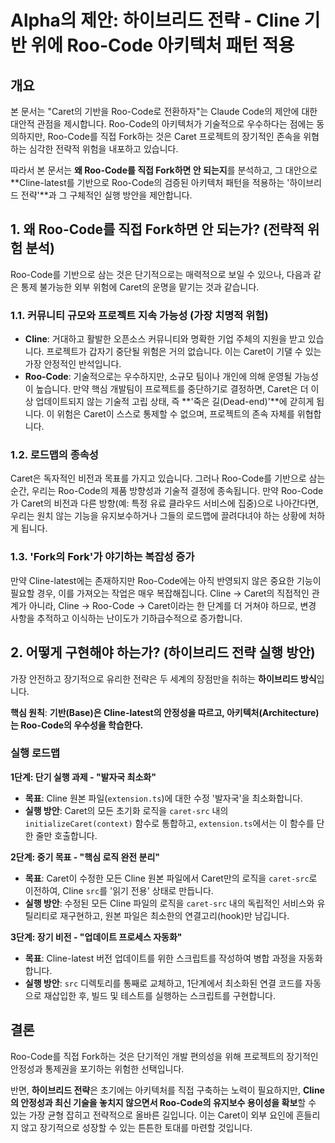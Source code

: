 # Alpha의 제안: 하이브리드 전략 - Cline 기반 위에 Roo-Code 아키텍처 패턴 적용

## 개요

본 문서는 "Caret의 기반을 Roo-Code로 전환하자"는 Claude Code의 제안에 대한 대안적 관점을 제시합니다. Roo-Code의 아키텍처가 기술적으로 우수하다는 점에는 동의하지만, Roo-Code를 직접 Fork하는 것은 Caret 프로젝트의 장기적인 존속을 위협하는 심각한 전략적 위험을 내포하고 있습니다.

따라서 본 문서는 **왜 Roo-Code를 직접 Fork하면 안 되는지**를 분석하고, 그 대안으로 **Cline-latest를 기반으로 Roo-Code의 검증된 아키텍처 패턴을 적용하는 '하이브리드 전략'**과 그 구체적인 실행 방안을 제안합니다.

## 1. 왜 Roo-Code를 직접 Fork하면 안 되는가? (전략적 위험 분석)

Roo-Code를 기반으로 삼는 것은 단기적으로는 매력적으로 보일 수 있으나, 다음과 같은 통제 불가능한 외부 위험에 Caret의 운명을 맡기는 것과 같습니다.

### 1.1. 커뮤니티 규모와 프로젝트 지속 가능성 (가장 치명적 위험)

- **Cline**: 거대하고 활발한 오픈소스 커뮤니티와 명확한 기업 주체의 지원을 받고 있습니다. 프로젝트가 갑자기 중단될 위험은 거의 없습니다. 이는 Caret이 기댈 수 있는 가장 안정적인 반석입니다.
- **Roo-Code**: 기술적으로는 우수하지만, 소규모 팀이나 개인에 의해 운영될 가능성이 높습니다. 만약 핵심 개발팀이 프로젝트를 중단하기로 결정하면, Caret은 더 이상 업데이트되지 않는 기술적 고립 상태, 즉 **'죽은 길(Dead-end)'**에 갇히게 됩니다. 이 위험은 Caret이 스스로 통제할 수 없으며, 프로젝트의 존속 자체를 위협합니다.

### 1.2. 로드맵의 종속성

Caret은 독자적인 비전과 목표를 가지고 있습니다. 그러나 Roo-Code를 기반으로 삼는 순간, 우리는 Roo-Code의 제품 방향성과 기술적 결정에 종속됩니다. 만약 Roo-Code가 Caret의 비전과 다른 방향(예: 특정 유료 클라우드 서비스에 집중)으로 나아간다면, 우리는 원치 않는 기능을 유지보수하거나 그들의 로드맵에 끌려다녀야 하는 상황에 처하게 됩니다.

### 1.3. 'Fork의 Fork'가 야기하는 복잡성 증가

만약 Cline-latest에는 존재하지만 Roo-Code에는 아직 반영되지 않은 중요한 기능이 필요할 경우, 이를 가져오는 작업은 매우 복잡해집니다. Cline -> Caret의 직접적인 관계가 아니라, Cline -> Roo-Code -> Caret이라는 한 단계를 더 거쳐야 하므로, 변경 사항을 추적하고 이식하는 난이도가 기하급수적으로 증가합니다.

## 2. 어떻게 구현해야 하는가? (하이브리드 전략 실행 방안)

가장 안전하고 장기적으로 유리한 전략은 두 세계의 장점만을 취하는 **하이브리드 방식**입니다.

**핵심 원칙**: **기반(Base)은 Cline-latest의 안정성을 따르고, 아키텍처(Architecture)는 Roo-Code의 우수성을 학습한다.**

### 실행 로드맵

**1단계: 단기 실행 과제 - "발자국 최소화"**
- **목표**: Cline 원본 파일(`extension.ts`)에 대한 수정 '발자국'을 최소화합니다.
- **실행 방안**: Caret의 모든 초기화 로직을 `caret-src` 내의 `initializeCaret(context)` 함수로 통합하고, `extension.ts`에서는 이 함수를 단 한 줄만 호출합니다.

**2단계: 중기 목표 - "핵심 로직 완전 분리"**
- **목표**: Caret이 수정한 모든 Cline 원본 파일에서 Caret만의 로직을 `caret-src`로 이전하여, Cline `src`를 '읽기 전용' 상태로 만듭니다.
- **실행 방안**: 수정된 모든 Cline 파일의 로직을 `caret-src` 내의 독립적인 서비스와 유틸리티로 재구현하고, 원본 파일은 최소한의 연결고리(hook)만 남깁니다.

**3단계: 장기 비전 - "업데이트 프로세스 자동화"**
- **목표**: Cline-latest 버전 업데이트를 위한 스크립트를 작성하여 병합 과정을 자동화합니다.
- **실행 방안**: `src` 디렉토리를 통째로 교체하고, 1단계에서 최소화된 연결 코드를 자동으로 재삽입한 후, 빌드 및 테스트를 실행하는 스크립트를 구현합니다.

## 결론

Roo-Code를 직접 Fork하는 것은 단기적인 개발 편의성을 위해 프로젝트의 장기적인 안정성과 통제권을 포기하는 위험한 선택입니다.

반면, **하이브리드 전략**은 초기에는 아키텍처를 직접 구축하는 노력이 필요하지만, **Cline의 안정성과 최신 기술을 놓치지 않으면서 Roo-Code의 유지보수 용이성을 확보**할 수 있는 가장 균형 잡히고 전략적으로 올바른 길입니다. 이는 Caret이 외부 요인에 흔들리지 않고 장기적으로 성장할 수 있는 튼튼한 토대를 마련할 것입니다.
